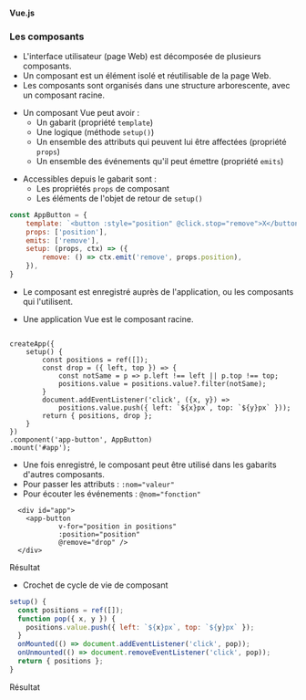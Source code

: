 #### Vue.js
### Les composants

<div class="r-stack">

<div class="fragment fade-out" data-fragment-index="1">

* L'interface utilisateur (page Web) est décomposée de plusieurs composants.
* Un composant est un élément isolé et réutilisable de la page Web.
* Les composants sont organisés dans une structure arborescente, avec un composant racine.

</div>

<div class="fragment fade-in-then-out" data-fragment-index="1">

* Un composant Vue peut avoir :
  * Un gabarit (propriété `template`)
  * Une logique (méthode `setup()`)
  * Un ensemble des attributs qui peuvent lui être affectées (propriété `props`)
  * Un ensemble des événements qu'il peut émettre (propriété `emits`)

</div>

<div class="fragment fade-in-then-out" data-fragment-index="2">

* Accessibles depuis le gabarit sont :
  * Les propriétés `props` de composant
  * Les éléments de l'objet de retour de `setup()`

```javascript
const AppButton = {
    template: `<button :style="position" @click.stop="remove">X</button>`,
    props: ['position'],
    emits: ['remove'],
    setup: (props, ctx) => ({
        remove: () => ctx.emit('remove', props.position),
    }),
}
```


</div>

<div class="fragment fade-in" data-fragment-index="3">
<div class="fragment fade-out" data-fragment-index="5">

<div class="r-stack">
<div>

* Le composant est enregistré auprès de l'application, ou les composants qui l'utilisent. <!-- .element class="fragment fade-out" data-fragment-index="4"  -->

</div>
<div>

* Une application Vue est le composant racine. <!-- .element class="fragment" data-fragment-index="4"  -->

</div>
</div>

<pre><code
  class="javascript language-javascript"
  data-trim
  data-noescape
  data-line-numbers="13|1-12"
  data-fragment-index="4">
createApp({
    setup() {
        const positions = ref([]);
        const drop = ({ left, top }) => {
            const notSame = p => p.left !== left || p.top !== top;
            positions.value = positions.value?.filter(notSame);
        }
        document.addEventListener('click', ({x, y}) =>
            positions.value.push({ left: `${x}px`, top: `${y}px` }));
        return { positions, drop };
    }
})
.component('app-button', AppButton)
.mount('#app');
</code></pre>

</div>
</div>

<div class="fragment fade-in-then-out" data-fragment-index="5">

* Une fois enregistré, le composant peut être utilisé dans les gabarits d'autres composants.
* Pour passer les attributs : `:nom="valeur"`
* Pour écouter les événements : `@nom="fonction"` 

``` [2-5]
  <div id="app">
    <app-button
            v-for="position in positions"
            :position="position"
            @remove="drop" />
  </div>
```


</div>

<div class="fragment fade-in-then-out" data-fragment-index="6">

Résultat

<div data-code-example="vue-component" data-code-example-size="big"></div>


</div>

<div class="fragment fade-in-then-out" data-fragment-index="7">

* Crochet de cycle de vie de composant

```javascript [6,7]
setup() {
  const positions = ref([]);
  function pop({ x, y }) {
    positions.value.push({ left: `${x}px`, top: `${y}px` });
  }
  onMounted(() => document.addEventListener('click', pop));
  onUnmounted(() => document.removeEventListener('click', pop));
  return { positions };
}
```
</div>

<div class="fragment fade-in-then-out" data-fragment-index="8">

Résultat

<div data-code-example="vue-lifecycle-hooks" data-code-example-size="big"></div>


</div>

</div>
